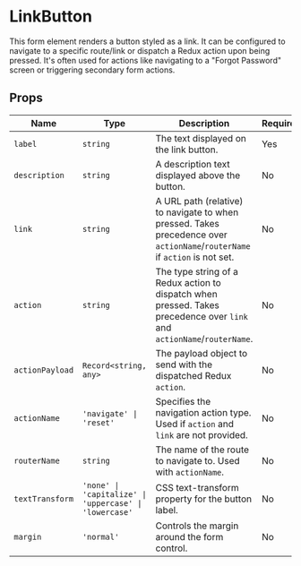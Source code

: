 # LinkButton

This form element renders a button styled as a link. It can be configured to navigate to a specific route/link or dispatch a Redux action upon being pressed. It's often used for actions like navigating to a "Forgot Password" screen or triggering secondary form actions.

## Props

| Name            | Type                                                    | Description                                                                                                | Required | Default           |
| --------------- | ------------------------------------------------------- | ---------------------------------------------------------------------------------------------------------- | -------- | ----------------- |
| `label`         | `string`                                                | The text displayed on the link button.                                                                     | Yes      |                   |
| `description`   | `string`                                                | A description text displayed above the button.                                                             | No       |                   |
| `link`          | `string`                                                | A URL path (relative) to navigate to when pressed. Takes precedence over `actionName`/`routerName` if `action` is not set. | No       |                   |
| `action`        | `string`                                                | The type string of a Redux action to dispatch when pressed. Takes precedence over `link` and `actionName`/`routerName`. | No       |                   |
| `actionPayload` | `Record<string, any>`                                   | The payload object to send with the dispatched Redux `action`.                                             | No       | `{}`              |
| `actionName`    | `'navigate' \| 'reset'`                                 | Specifies the navigation action type. Used if `action` and `link` are not provided.                        | No       | `'navigate'`      |
| `routerName`    | `string`                                                | The name of the route to navigate to. Used with `actionName`.                                              | No       | `'forgot-password'` |
| `textTransform` | `'none' \| 'capitalize' \| 'uppercase' \| 'lowercase'` | CSS text-transform property for the button label.                                                          | No       | `'none'`          |
| `margin`        | `'normal'`                                              | Controls the margin around the form control.                                                               | No       | `'normal'`        |